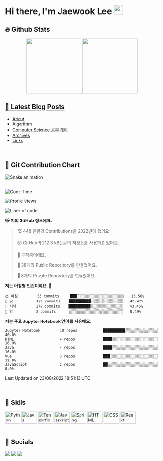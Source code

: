 <!-- ./REAME.md -->
# Hi there, I'm Jaewook Lee <a href="https://lee-jaewook.github.io/"><img src="https://media.giphy.com/media/hvRJCLFzcasrR4ia7z/giphy.gif" width="30"></a>
## 🔥 Github Stats
<div align="center">
  <a href="https://github.com/lee-jaewook">
  <img height="180em" src="https://github-readme-stats.vercel.app/api?username=lee-jaewook&show_icons=true&theme=dracula&include_all_commits=true&count_private=true"/>
  <img height="180em" src="https://github-readme-stats.vercel.app/api/top-langs/?username=lee-jaewook&layout=compact&langs_count=7&theme=dracula"/>
</div>  
  
  
## 📕 Latest Blog Posts
<!-- BLOG-POST-LIST:START -->
- [About](https://lee-jaewook.github.io/about/)
- [Algorithm](https://lee-jaewook.github.io/p/algorithm/)
- [Computer Science 공부 계획](https://lee-jaewook.github.io/p/computer-science1/)
- [Archives](https://lee-jaewook.github.io/archives/)
- [Links](https://lee-jaewook.github.io/links/)
<!-- BLOG-POST-LIST:END --><br>
  
## 🌱 Git Contribution Chart
 ![Snake animation](https://github.com/lee-jaewook/lee-jaewook/blob/output/github-contribution-grid-snake.svg)<br><br>
  
<!-- ## 📊 &nbsp;**I spent my time on**
<!--START_SECTION:waka-->
![Code Time](http://img.shields.io/badge/Code%20Time-188%20hrs%2035%20mins-blue)

![Profile Views](http://img.shields.io/badge/Profile%20Views-5-blue)

![Lines of code](https://img.shields.io/badge/%EC%A0%80%EB%8A%94%20%EC%97%AC%ED%83%9C%EA%B9%8C%EC%A7%80%20-302%20Thousand%20%EC%A4%84%EC%9D%98%20%EC%BD%94%EB%93%9C%EB%A5%BC%20%EC%9E%91%EC%84%B1%ED%96%88%EC%96%B4%EC%9A%94.-blue)

**🐱 저의 GitHub 정보에요.** 

> 🏆 448 만큼의 Contributions을 2022년에 했어요
 > 
> 📦 GitHub의 212.3 kB만큼의 저장소를 사용하고 있어요. 
 > 
> 💼 구직중이에요.
 > 
> 📜 38개의 Public Repository를 만들었어요. 
 > 
> 🔑 8개의 Private Repository를 만들었어요.  
 > 
**저는 아침형 인간이에요. 🐤** 

```text
🌞 아침         55 commits     ███░░░░░░░░░░░░░░░░░░░░░░   13.58% 
🌆 낮　         172 commits    ██████████░░░░░░░░░░░░░░░   42.47% 
🌃 저녁         176 commits    ██████████░░░░░░░░░░░░░░░   43.46% 
🌙 밤　         2 commits      ░░░░░░░░░░░░░░░░░░░░░░░░░   0.49%

```


**저는 주로 Jupyter Notebook 언어를 사용해요.** 

```text
Jupyter Notebook         10 repos            ██████████░░░░░░░░░░░░░░░   40.0% 
HTML                     4 repos             ████░░░░░░░░░░░░░░░░░░░░░   16.0% 
Java                     4 repos             ████░░░░░░░░░░░░░░░░░░░░░   16.0% 
Vue                      3 repos             ███░░░░░░░░░░░░░░░░░░░░░░   12.0% 
JavaScript               2 repos             ██░░░░░░░░░░░░░░░░░░░░░░░   8.0%

```



 Last Updated on 23/08/2022 18:51:13 UTC
<!--END_SECTION:waka--><br>
  
  
## 💪 Skils
<div style="display: inline_block">
  <img align="center" alt="Python" height="40" width="50" src="https://cdn.jsdelivr.net/gh/devicons/devicon/icons/python/python-original.svg">
  <img align="center" alt="Java" height="40" width="50" src="https://cdn.jsdelivr.net/gh/devicons/devicon/icons/java/java-original.svg">
  <img align="center" alt="Tensorflow" height="40" width="50" src="https://cdn.jsdelivr.net/gh/devicons/devicon/icons/tensorflow/tensorflow-original.svg">
  <img align="center" alt="Javascript" height="40" width="50" src="https://cdn.jsdelivr.net/gh/devicons/devicon/icons/javascript/javascript-original.svg">
  <img align="center" alt="Spring" height="40" width="50" src="https://cdn.jsdelivr.net/gh/devicons/devicon/icons/spring/spring-original.svg">
  <img align="center" alt="HTML" height="40" width="50" src="https://cdn.jsdelivr.net/gh/devicons/devicon/icons/html5/html5-original.svg">
  <img align="center" alt="CSS" height="40" width="50" src="https://cdn.jsdelivr.net/gh/devicons/devicon/icons/css3/css3-original.svg">
  <img align="center" alt="React" height="40" width="50" src="https://cdn.jsdelivr.net/gh/devicons/devicon/icons/react/react-original.svg">
</div><br>
  
  
## 📮 Socials  
<div style="display: inline_block">
  <a href="https://github.com/lee-jaewook" target="_blank"><img src="https://img.shields.io/badge/GitHub-100000?style=for-the-badge&logo=github&logoColor=white" target="_blank"></a>
  <a href="https://www.linkedin.com/in/lee-jaewook/" target="_blank"><img src="https://img.shields.io/badge/LinkedIn-0077B5?style=for-the-badge&logo=linkedin&logoColor=white" target="_blank"></a>
 	<a href="mailto:jaewook_lee@outlook.com" target="_blank"><img src="https://img.shields.io/badge/Microsoft_Outlook-0078D4?style=for-the-badge&logo=microsoft-outlook&logoColor=white" target="_blank"></a>
</div>  
  
  

